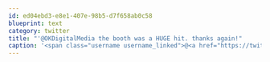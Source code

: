 ```yaml
---
id: ed04ebd3-e8e1-407e-98b5-d7f658ab0c58
blueprint: text
category: twitter
title: "'@OKDigitalMedia the booth was a HUGE hit. thanks again!"
caption: '<span class="username username_linked">@<a href="https://twitter.com/OKDigitalMedia" title="John Thiessen">OKDigitalMedia</a></span> the booth was a HUGE hit. thanks again!'
---
```

